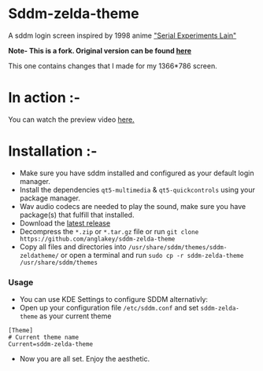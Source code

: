 # Sddm-zelda-theme

A sddm login screen inspired by 1998 anime ["Serial Experiments Lain"](https://myanimelist.net/anime/339/Serial_Experiments_Lain)

**Note-
This is a fork.
Original version can be found [here](https://gitlab.com/mixedCase/sddm-lain-wired-theme)**

This one contains changes that I made for my 1366*786 screen.

# In action :-
You can watch the preview video [here.](https://youtu.be/M-p7cHx4OM0)

# Installation :-
- Make sure you have sddm installed and configured as your default login manager.
- Install the dependencies ```qt5-multimedia``` & ```qt5-quickcontrols``` using your package manager.
- Wav audio codecs are needed to play the sound, make sure you have package(s) that fulfill that installed. 
- Download the [latest release](https://github.com/anglakey/sddm-zelda-theme/releases/latest)
- Decompress the `*.zip` or `*.tar.gz` file or run `git clone https://github.com/anglakey/sddm-zelda-theme`
- Copy all files and directories into `/usr/share/sddm/themes/sddm-zeldatheme/` or open a terminal and run `sudo cp -r sddm-zelda-theme /usr/share/sddm/themes`

### Usage
- You can use KDE Settings to configure SDDM alternativly:
- Open up your configuration file `/etc/sddm.conf` and set `sddm-zelda-theme` as your current theme

```shell
[Theme]
# Current theme name
Current=sddm-zelda-theme
```
- Now you are all set. Enjoy the aesthetic.
